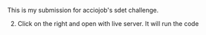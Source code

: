 This is my submission for acciojob's sdet challenge.

2. Click on the right and open with live server. It will run the code
